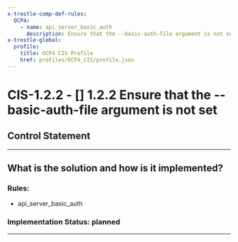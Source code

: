 ```yaml
---
x-trestle-comp-def-rules:
  OCP4:
    - name: api_server_basic_auth
      description: Ensure that the --basic-auth-file argument is not set
x-trestle-global:
  profile:
    title: OCP4 CIS Profile
    href: profiles/OCP4_CIS/profile.json
---
```


# CIS-1.2.2 - \[\] 1.2.2 Ensure that the --basic-auth-file argument is not set

## Control Statement

______________________________________________________________________

## What is the solution and how is it implemented?

<!-- For implementation status enter one of: implemented, partial, planned, alternative, not-applicable -->

<!-- Note that the list of rules under ### Rules: is read-only and changes will not be captured after assembly to JSON -->

<!-- Add control implementation description here for control: CIS-1.2.2 -->

### Rules:

  - api_server_basic_auth

### Implementation Status: planned

______________________________________________________________________
